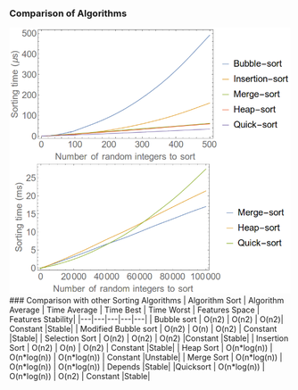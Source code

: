 ### Comparison of Algorithms
<img src="images/comparison.png"/>
### Comparison with other Sorting Algorithms
|  Algorithm Sort | Algorithm Average |  Time Average | Time Best   | Time Worst  | Features Space | Features Stability|
|---|---|---|---|---|
| Bubble sort  | O(n2)  | O(n2)  |   O(n2)|  Constant |Stable|
| Modified Bubble sort  |  O(n2) | O(n)  |  O(n2) | Constant  |Stable|
| Selection Sort  | O(n2)  |  O(n2) |  O(n2) |Constant   |Stable|
| Insertion Sort  | O(n2)  | O(n)  |  O(n2) | Constant  |Stable|
| Heap Sort  |  O(n*log(n)) | O(n*log(n))  | O(n*log(n))  |  Constant |Unstable|
| Merge Sort  | O(n*log(n)) 	  |  O(n*log(n)) 	 | O(n*log(n)) 	  | Depends  |Stable|
|Quicksort   |  O(n*log(n)) | O(n*log(n))  |  O(n2) |  Constant |Stable|



